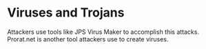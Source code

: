 # Viruses and Trojans

Attackers use tools like JPS Virus Maker to accomplish this attacks. 
Prorat.net is another tool attackers use to create viruses. 
